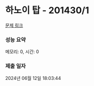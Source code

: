 # 하노이 탑 - 201430/1 

[문제 링크](https://level.goorm.io/exam/201430/%ED%95%98%EB%85%B8%EC%9D%B4-%ED%83%91/quiz/1) 

### 성능 요약

메모리: 0, 시간: 0

### 제출 일자

2024년 06월 12일 18:03:44

